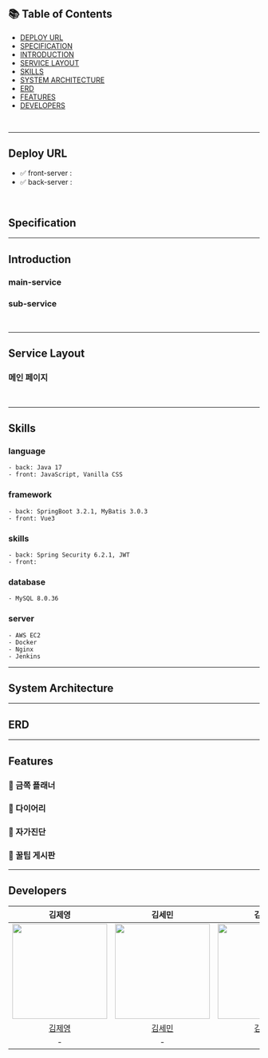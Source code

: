## 📚 Table of Contents

- [DEPLOY URL](#deploy-url)
- [SPECIFICATION](#specification)
- [INTRODUCTION](#introduction)
- [SERVICE LAYOUT](#service-layout)
- [SKILLS](#skills)
- [SYSTEM ARCHITECTURE](#system-architecture)
- [ERD](#erd)
- [FEATURES](#features)
- [DEVELOPERS](#developers)

<br>

---

## Deploy URL

- ✅ front-server : 
- ✅ back-server : 

<br>

## Specification

---

## Introduction

### main-service

### sub-service

<br>

---

## Service Layout

### 메인 페이지

<br>

---

## Skills

### language

    - back: Java 17
    - front: JavaScript, Vanilla CSS

### framework

    - back: SpringBoot 3.2.1, MyBatis 3.0.3
    - front: Vue3

### skills

    - back: Spring Security 6.2.1, JWT
    - front:

### database

    - MySQL 8.0.36

### server

    - AWS EC2
    - Docker
    - Nginx
    - Jenkins

--- 

## System Architecture


---

## ERD

---

## Features

### 🎯 금쪽 플래너

### 🎯 다이어리

### 🎯 자가진단

### 🎯 꿀팁 게시판

---

## Developers

|김제영|김세민|김형중|이병헌|정소영|정지수|
|:-:|:-:|:-:|:-:|:-:|:-:|
|<img src="https://github.com/kjy0349.png" width="190">|<img src="https://github.com/kimgiraffe.png" width="190">|<img src="https://github.com/dkdo1406.png" width="190">|<img src="https://github.com/Hunnibs.png" width="190">|<img src="https://github.com/so2043.png" width="190">|<img src="https://github.com/d2doo.png" width="190">|
|[김제영](https://github.com/kjy0349)|[김세민](https://github.com/kimgiraffe)|[김형중](https://github.com/dkdo1406)|[이병헌](https://github.com/Hunnibs)|[정소영](https://github.com/so2043)|[정지수](https://github.com/d2doo)|
|-|-|-|-|-|-|
